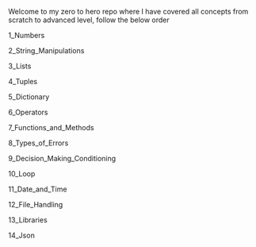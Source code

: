 Welcome to my zero to hero repo where I have covered all concepts from scratch to advanced level, follow the below order

1_Numbers

2_String_Manipulations

3_Lists

4_Tuples

5_Dictionary

6_Operators

7_Functions_and_Methods

8_Types_of_Errors

9_Decision_Making_Conditioning

10_Loop

11_Date_and_Time

12_File_Handling

13_Libraries

14_Json
